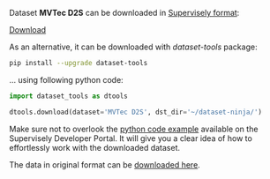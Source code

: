 Dataset **MVTec D2S** can be downloaded in [Supervisely format](https://developer.supervisely.com/api-references/supervisely-annotation-json-format):

 [Download](https://assets.supervisely.com/supervisely-supervisely-assets-public/teams_storage/R/Q/gC/9pnMTzLXmYUvI9jb1r0PIGNE1XtN4nh3Y4uW59NME3mpQtv9iStG7FmCePSJCXuyD0x5WFP4rumAAYj2SM4fxTiAlSf8pirfxROOAYdGDp7FcQdIYcsuoeKTI1Yk.tar)

As an alternative, it can be downloaded with *dataset-tools* package:
``` bash
pip install --upgrade dataset-tools
```

... using following python code:
``` python
import dataset_tools as dtools

dtools.download(dataset='MVTec D2S', dst_dir='~/dataset-ninja/')
```
Make sure not to overlook the [python code example](https://developer.supervisely.com/getting-started/python-sdk-tutorials/iterate-over-a-local-project) available on the Supervisely Developer Portal. It will give you a clear idea of how to effortlessly work with the downloaded dataset.

The data in original format can be [downloaded here](https://www.mvtec.com/company/research/datasets/mvtec-d2s).